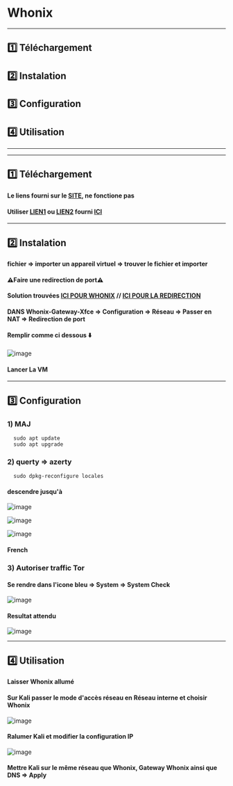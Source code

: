 # Whonix
---
## 1️⃣ Téléchargement
## 2️⃣ Instalation
## 3️⃣ Configuration
## 4️⃣ Utilisation
---
---
## 1️⃣ Téléchargement
#### Le liens fourni sur le [SITE](https://www.whonix.org/), ne fonctione pas
#### Utiliser [LIEN1](https://mirrors.cicku.me/whonix/) ou [LIEN2](https://mirrors.dotsrc.org/whonix/) fourni [ICI](https://www.whonix.org/wiki/Hosting_a_Mirror)

---

## 2️⃣ Instalation
#### fichier => importer un appareil virtuel => trouver le fichier et importer
#### ⚠️Faire une redirection de port⚠️
#### Solution trouvées [ICI POUR WHONIX](https://www.whonix.org/wiki/Host_a_Bridge_or_Tor_Relay) // [ICI POUR LA REDIRECTION](https://blog.microlinux.fr/ssh-virtualbox-nat/)
#### DANS Whonix-Gateway-Xfce => Configuration => Réseau => Passer en NAT => Redirection de port
#### Remplir comme ci dessous ⬇️
![image](https://github.com/user-attachments/assets/4e92582d-9b49-4966-bb36-56394e7ffd7b)
#### Lancer La VM

---

## 3️⃣ Configuration
### 1) MAJ
      sudo apt update
      sudo apt upgrade

### 2) querty => azerty
      sudo dpkg-reconfigure locales
#### descendre jusqu'à
![image](https://github.com/user-attachments/assets/f5625c79-d805-492a-ba7f-70c6b5b60fba)
 
 ![image](https://github.com/user-attachments/assets/ffae33bc-0ce2-4356-b58f-cc57c80bef7a)

![image](https://github.com/user-attachments/assets/aabc8a7e-e977-4217-8f53-21d201862779)
#### French

### 3) Autoriser traffic Tor
#### Se rendre dans l'icone bleu => System => System Check
![image](https://github.com/user-attachments/assets/2a5ec0ee-b771-4d5f-915a-4cb3db4ba3dc)

#### Resultat attendu
![image](https://github.com/user-attachments/assets/303e19b7-f4a1-431f-bc25-d066754b937b)

---

## 4️⃣ Utilisation
#### Laisser Whonix allumé

#### Sur Kali passer le mode d'accès réseau en Réseau interne et choisir Whonix
![image](https://github.com/user-attachments/assets/888ad1d8-c32a-4dca-a3c3-87bde813708a)

#### Ralumer Kali et modifier la configuration IP
![image](https://github.com/user-attachments/assets/ea10a0d9-f6b6-4f3d-b9ed-de3df687ebed)

#### Mettre Kali sur le même réseau que Whonix, Gateway Whonix ainsi que DNS => Apply









